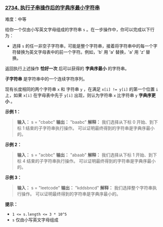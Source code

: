 ### [2734\. 执行子串操作后的字典序最小字符串](https://leetcode.cn/problems/lexicographically-smallest-string-after-substring-operation/)

难度：中等

给你一个仅由小写英文字母组成的字符串 `s` 。在一步操作中，你可以完成以下行为：

- 选择 `s` 的任一非空子字符串，可能是整个字符串，接着将字符串中的每一个字符替换为英文字母表中的前一个字符。例如，'b' 用 'a' 替换，'a' 用 'z' 替换。

返回执行上述操作 **恰好一次** 后可以获得的 **字典序最小** 的字符串。

**子字符串** 是字符串中的一个连续字符序列。

现有长度相同的两个字符串 `x` 和 字符串 `y` ，在满足 `x[i] != y[i]` 的第一个位置 `i` 上，如果  `x[i]` 在字母表中先于 `y[i]` 出现，则认为字符串 `x` 比字符串 `y` **字典序更小** 。

**示例 1：**

> **输入：** s = "cbabc"
> **输出：** "baabc"
> **解释：** 我们选择从下标 0 开始、到下标 1 结束的子字符串执行操作。 
> 可以证明最终得到的字符串是字典序最小的。

**示例 2：**

> **输入：** s = "acbbc"
> **输出：** "abaab"
> **解释：** 我们选择从下标 1 开始、到下标 4 结束的子字符串执行操作。
> 可以证明最终得到的字符串是字典序最小的。

**示例 3：**

> **输入：** s = "leetcode"
> **输出：** "kddsbncd"
> **解释：** 我们选择整个字符串执行操作。
> 可以证明最终得到的字符串是字典序最小的。

**提示：**

- `1 <= s.length <= 3 * 10^5`
- `s` 仅由小写英文字母组成
